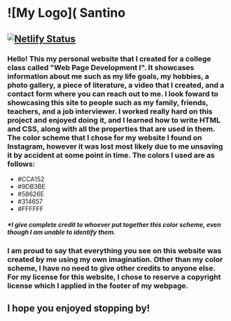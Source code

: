 # ![My Logo](        Santino

## [![Netlify Status](https://api.netlify.com/api/v1/badges/6cf1db2c-b1ae-4c6f-b0e5-751d3afcfee8/deploy-status)](https://app.netlify.com/sites/tino1360/deploys)

### Hello! This my personal website that I created for a college class called "Web Page Development I". It showcases information about me such as my life goals, my hobbies, a photo gallery, a piece of literature, a video that I created, and a contact form where you can reach out to me. I look foward to showcasing this site to people such as my family, friends, teachers, and a job interviewer. I worked really hard on this project and enjoyed doing it, and I learned how to write HTML and CSS, along with all the properties that are used in them. The color scheme that I chose for my website I found on Instagram, however it was lost most likely due to me unsaving it by accident at some point in time. The colors I used are as follows:


* #CCA152
* #9DB3BE
* #58626E
* #314657
* #FFFFFF


##### *I give complete credit to whoever put together this color scheme, even though I am unable to identify them.

### I am proud to say that everything you see on this website was created by me using my own imagination. Other than my color scheme, I have no need to give other credits to anyone else. For my license for this website, I chose to reserve a copyright license which I applied in the footer of my webpage.

## I hope you enjoyed stopping by!



